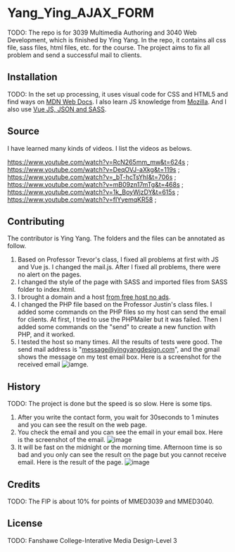 # Yang_Ying_AJAX_FORM

TODO: The repo is for 3039 Multimedia Authoring and 3040 Web Development, which is finished by Ying Yang. In the repo, it contains all css file, sass files, html files, etc. for the course. The project aims to fix all problem and send a successful mail to clients.


## Installation
TODO: In the set up processing, it uses visual code for CSS and HTML5 and find ways on [MDN Web Docs](https://developer.mozilla.org/en-US/). I also learn JS knowledge from [Mozilla](https://developer.mozilla.org/fr/docs/Web/JavaScript).
And I also use [Vue JS, JSON and SASS](https://www.adobe.com/ca_fr/).


## Source
I have learned many kinds of videos. I list the videos as belows.

https://www.youtube.com/watch?v=RcN265mm_mw&t=624s ;
https://www.youtube.com/watch?v=DeqOVJ-aXkg&t=119s ;
https://www.youtube.com/watch?v=_bT-hcTsYhI&t=706s ;
https://www.youtube.com/watch?v=mB09zn17mTg&t=468s ;
https://www.youtube.com/watch?v=1k_BoyWjzDY&t=615s ;
https://www.youtube.com/watch?v=fIYyemqKR58 ;

## Contributing
The contributor is Ying Yang. The folders and the files can be annotated as follow.
1. Based on Professor Trevor's class, I fixed all problems at first with JS and Vue js. I changed the mail.js. After I fixed all problems, there were no alert on the pages.
2. I changed the style of the page with SASS and imported files from SASS folder to index.html.
3. I brought a domain and a host [from free host no ads](https://freehostingnoads.net/).
4. I changed the PHP file based on the Professor Justin's class files. I added some commands on the PHP files so my host can send the email for clients. At first, I tried to use the PHPMailer but it was failed. Then I added some commands on the "send" to create a new function with PHP, and it worked.
5. I tested the host so many times. All the results of tests were good. The send mail address is "message@yingyangdesign.com", and the gmail shows the message on my test email box.
    Here is a screenshot for the received email ![iamge](https://github.com/yingyang0729/Yang_Ying_AJAX_Form/blob/main/images/Screenshot%202022-11-26%20154526.png).
  


## History
TODO: 
The project is done but the speed is so slow. Here is some tips.
1. After you write the contact form, you wait for 30seconds to 1 minutes and you can see the result on the web page. 
2. You check the email and you can see the email in your email box. Here is the screenshot of the email. ![image](https://github.com/yingyang0729/Yang_Ying_AJAX_Form/blob/main/images/Screenshot%202022-11-26%20154620.png)
3. It will be fast on the midnight or the morning time. Afternoon time is so bad and you only can see the result on the page but you cannot receive email. Here is the result of the page.
![image](https://github.com/yingyang0729/Yang_Ying_AJAX_Form/blob/main/images/Screenshot%202022-11-26%20155315.png)


## Credits
TODO: The FIP is about 10% for points of MMED3039 and MMED3040.

## License
TODO: Fanshawe College-Interative Media Design-Level 3
